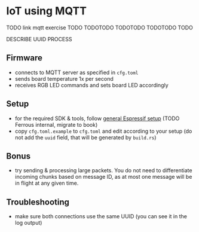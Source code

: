 # IoT using MQTT

TODO link mqtt exercise
TODO TODOTODO TODOTODO TODOTODO TODO

DESCRIBE UUID PROCESS

## Firmware
- connects to MQTT server as specified in `cfg.toml`
- sends board temperature 1x per second
- receives RGB LED commands and sets board LED accordingly

## Setup
- for the required SDK & tools, follow [general Espressif setup](https://ferroussystems.hackmd.io/gy-amApWTsK35hcUnxwXRQ#project-setup) (TODO Ferrous internal, migrate to book)
- copy `cfg.toml.example` to `cfg.toml` and edit according to your setup (do not add the `uuid` field, that will be generated by `build.rs`)

## Bonus
- try sending & processing large packets. You do not need to differentiate incoming chunks based on message ID, as at most one message will be in flight at any given time.
## Troubleshooting
- make sure both connections use the same UUID (you can see it in the log output)